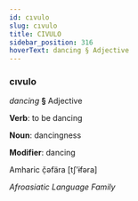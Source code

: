 ```yaml
---
id: cıvulo
slug: cıvulo
title: CIVULO
sidebar_position: 316
hoverText: dancing § Adjective
---
```


### cıvulo

*dancing* **§** Adjective

**Verb**: to be dancing

**Noun**: dancingness

**Modifier**: dancing

Amharic č̣əfära [tʃʼɨfəra]

*Afroasiatic Language Family*